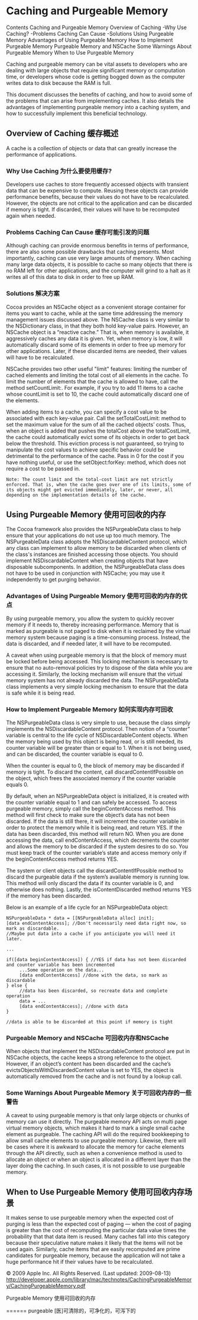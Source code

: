 # Caching and Purgeable Memory

Contents
	Caching and Purgeable Memory 
	Overview of Caching 
		-Why Use Caching? 
		-Problems Caching Can Cause 
		-Solutions 
	Using Purgeable Memory 
		Advantages of Using Purgeable Memory
		How to Implement Purgeable Memory 
		Purgeable Memory and NSCache 
		Some Warnings About Purgeable Memory 
	When to Use Purgeable Memory 


Caching and purgeable memory can be vital assets to developers who are dealing with large objects that require significant memory or computation time, or developers whose code is getting bogged down as the computer writes data to disk because the RAM is full.

This document discusses the benefits of caching, and how to avoid some of the problems that can arise from implementing caches. It also details the advantages of implementing purgeable memory into a caching system, and how to successfully implement this beneficial technology.

## Overview of Caching 缓存概述

A cache is a collection of objects or data that can greatly increase the performance of applications.

### Why Use Caching 为什么要使用缓存? 
Developers use caches to store frequently accessed objects with transient data that can be expensive to compute. Reusing these objects can provide performance benefits, because their values do not have to be recalculated. However, the objects are not critical to the application and can be discarded if memory is tight. If discarded, their values will have to be recomputed again when needed.

### Problems Caching Can Cause 缓存可能引发的问题
Although caching can provide enormous benefits in terms of performance, there are also some possible drawbacks that caching presents. Most importantly, caching can use very large amounts of memory. When caching many large data objects, it is possible to cache so many objects that there is no RAM left for other applications, and the computer will grind to a halt as it writes all of this data to disk in order to free up RAM.

### Solutions 解决方案
Cocoa provides an NSCache object as a convenient storage container for items you want to cache, while at the same time addressing the memory management issues discussed above. The NSCache class is very similar to the NSDictionary class, in that they both hold key-value pairs. However, an NSCache object is a “reactive cache.” That is, when memory is available, it aggressively caches any data it is given. Yet, when memory is low, it will automatically discard some of its elements in order to free up memory for other applications. Later, if these discarded items are needed, their values will have to be recalculated.

NSCache provides two other useful "limit" features: limiting the number of cached elements and limiting the total cost of all elements in the cache. To limit the number of elements that the cache is allowed to have, call the method setCountLimit:. For example, if you try to add 11 items to a cache whose countLimit is set to 10, the cache could automatically discard one of the elements.

When adding items to a cache, you can specify a cost value to be associated with each key-value pair. Call the setTotalCostLimit: method to set the maximum value for the sum of all the cached objects’ costs. Thus, when an object is added that pushes the totalCost above the totalCostLimit, the cache could automatically evict some of its objects in order to get back below the threshold. This eviction process is not guaranteed, so trying to manipulate the cost values to achieve specific behavior could be detrimental to the performance of the cache. Pass in 0 for the cost if you have nothing useful, or use the setObject:forKey: method, which does not require a cost to be passed in.

	Note: The count limit and the total-cost limit are not strictly enforced. That is, when the cache goes over one of its limits, some of its objects might get evicted immediately, later, or never, all depending on the implementation details of the cache.
	
## Using Purgeable Memory 使用可回收的内存

The Cocoa framework also provides the NSPurgeableData class to help ensure that your applications do not use up too much memory. The NSPurgeableData class adopts the NSDiscardableContent protocol, which any class can implement to allow memory to be discarded when clients of the class's instances are finished accessing those objects. You should implement NSDiscardableContent when creating objects that have disposable subcomponents. In addition, the NSPurgeableData class does not have to be used in conjunction with NSCache; you may use it independently to get purging behavior.

### Advantages of Using Purgeable Memory 使用可回收的内存的优点
By using purgeable memory, you allow the system to quickly recover memory if it needs to, thereby increasing performance. Memory that is marked as purgeable is not paged to disk when it is reclaimed by the virtual memory system because paging is a time-consuming process. Instead, the data is discarded, and if needed later, it will have to be recomputed.

A caveat when using purgeable memory is that the block of memory must be locked before being accessed. This locking mechanism is necessary to ensure that no auto-removal policies try to dispose of the data while you are accessing it. Similarly, the locking mechanism will ensure that the virtual memory system has not already discarded the data. The NSPurgeableData class implements a very simple locking mechanism to ensure that the data is safe while it is being read.

### How to Implement Purgeable Memory 如何实现内存可回收
The NSPurgeableData class is very simple to use, because the class simply implements the NSDiscardableContent protocol. Then notion of a “counter” variable is central to the life cycle of NSDiscardableContent objects. When the memory being used by this object is being read, or is still needed, its counter variable will be greater than or equal to 1. When it is not being used, and can be discarded, the counter variable is equal to 0.

When the counter is equal to 0, the block of memory may be discarded if memory is tight. To discard the content, call discardContentIfPossible on the object, which frees the associated memory if the counter variable equals 0.

By default, when an NSPurgeableData object is initialized, it is created with the counter variable equal to 1 and can safely be accessed. To access purgeable memory, simply call the beginContentAccess method. This method will first check to make sure the object’s data has not been discarded. If the data is still there, it will increment the counter variable in order to protect the memory while it is being read, and return YES. If the data has been discarded, this method will return NO. When you are done accessing the data, call endContentAccess, which decrements the counter and allows the memory to be discarded if the system desires to do so. You must keep track of the counter variable’s state and access memory only if the beginContentAccess method returns YES.

The system or client objects call the discardContentIfPossible method to discard the purgeable data if the system’s available memory is running low. This method will only discard the data if its counter variable is 0, and otherwise does nothing. Lastly, the isContentDiscarded method returns YES if the memory has been discarded.

Below is an example of a life cycle for an NSPurgeableData object:

	NSPurgeableData * data = [[NSPurgeableData alloc] init];
	[data endContentAccess]; //Don't necessarily need data right now, so mark as discardable.
	//Maybe put data into a cache if you anticipate you will need it later.
 
	...
 
	if([data beginContentAccess]) { //YES if data has not been discarded and counter variable has been incremented
	     ...Some operation on the data...
	     [data endContentAccess] //done with the data, so mark as discardable
	} else {
	     //data has been discarded, so recreate data and complete operation
	     data = ...
	     [data endContentAccess]; //done with data
	}
 
	//data is able to be discarded at this point if memory is tight
	
### Purgeable Memory and NSCache 可回收内存和NSCache
When objects that implement the NSDiscardableContent protocol are put in NSCache objects, the cache keeps a strong reference to the object. However, if an object’s content has been discarded and the cache’s evictsObjectsWithDiscardedContent value is set to YES, the object is automatically removed from the cache and is not found by a lookup call.

### Some Warnings About Purgeable Memory 关于可回收内存的一些警告
A caveat to using purgeable memory is that only large objects or chunks of memory can use it directly. The purgeable memory API acts on multi page virtual memory objects, which makes it hard to mark a single small cache element as purgeable. The caching API will do the required bookkeeping to allow small cache elements to use purgeable memory. Likewise, there will be cases where it is awkward to allocate the memory for cache elements through the API directly, such as when a convenience method is used to allocate an object or when an object is allocated in a different layer than the layer doing the caching. In such cases, it is not possible to use purgeable memory.

## When to Use Purgeable Memory 使用可回收内存场景

It makes sense to use purgeable memory when the expected cost of purging is less than the expected cost of paging — when the cost of paging is greater than the cost of recomputing the particular data value times the probability that that data item is reused. Many caches fall into this category because their speculative nature makes it likely that the items will not be used again. Similarly, cache items that are easily recomputed are prime candidates for purgeable memory, because the application will not take a huge performance hit if their values have to be recalculated.
 

© 2009 Apple Inc. All Rights Reserved. (Last updated: 2009-08-13)
http://developer.apple.com/library/mac/technotes/CachingPurgeableMemory/CachingPurgeableMemory.pdf

Purgeable Memory 使用可回收的内存


======
purgeable  [医]可清除的，可净化的，可泻下的


